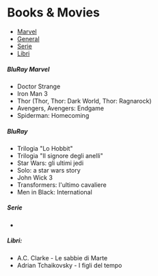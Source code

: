 # Books & Movies

* [Marvel](https://github.com/gaghigogu/books/blob/master/README.md#bluray-marvel)
* [General](https://github.com/gaghigogu/books/blob/master/README.md#bluray)
* [Serie](https://github.com/gaghigogu/books/blob/master/README.md#serie)
* [Libri](https://github.com/gaghigogu/books/blob/master/README.md#libri)

##### BluRay Marvel
- Doctor Strange
- Iron Man 3
- Thor (Thor, Thor: Dark World, Thor: Ragnarock)
- Avengers, Avengers: Endgame
- Spiderman: Homecoming

##### BluRay
- Trilogia "Lo Hobbit"
- Trilogia "Il signore degli anelli"
- Star Wars: gli ultimi jedi
- Solo: a star wars story
- John Wick 3
- Transformers: l'ultimo cavaliere
- Men in Black: International

##### Serie
- 

##### Libri:
- A.C. Clarke - Le sabbie di Marte
- Adrian Tchaikovsky - I figli del tempo
